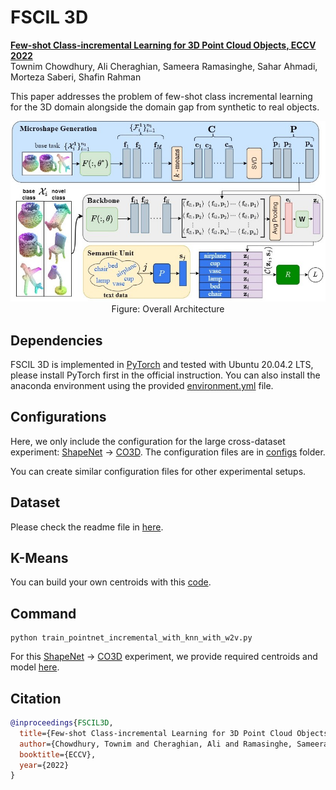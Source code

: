 # FSCIL 3D

**[Few-shot Class-incremental Learning for 3D Point Cloud Objects, ECCV 2022](https://arxiv.org/abs/2205.15225)**
<br>
Townim Chowdhury, Ali Cheraghian, Sameera Ramasinghe, Sahar Ahmadi, Morteza Saberi, Shafin Rahman
<br>

This paper addresses the problem of few-shot class incremental learning for the 3D domain alongside the domain gap from synthetic to real objects.
<br>

<p align="center">
<img src="assets/architecture.jpg">
Figure: Overall Architecture
</p>

## Dependencies
FSCIL 3D is implemented in [PyTorch](https://pytorch.org/) and tested with Ubuntu 20.04.2 LTS, please install PyTorch first in the official instruction. You can also install the anaconda environment using the provided [environment.yml](environment.yml) file.


## Configurations

Here, we only include the configuration for the large cross-dataset experiment: [ShapeNet](https://shapenet.cs.stanford.edu/shapenet/obj-zip/ShapeNetCore.v1.zip) -> [CO3D](https://ai.facebook.com/datasets/CO3D-dataset/). The configuration files are in [configs](confgs/) folder.


You can create similar configuration files for other experimental setups.

## Dataset

Please check the readme file in [here](data/dataset/README.md).

## K-Means

You can build your own centroids with this [code](knn_centroids.py).

## Command

```shell
python train_pointnet_incremental_with_knn_with_w2v.py
```

For this [ShapeNet](https://shapenet.cs.stanford.edu/shapenet/obj-zip/ShapeNetCore.v1.zip) -> [CO3D](https://ai.facebook.com/datasets/CO3D-dataset/) experiment, we provide required centroids and model [here](https://drive.google.com/drive/folders/1lqi91B5wNDDaRwUTEuBsNxzPV5z8zbb5?usp=sharing).

## Citation

```bibtex
@inproceedings{FSCIL3D,
  title={Few-shot Class-incremental Learning for 3D Point Cloud Objects},
  author={Chowdhury, Townim and Cheraghian, Ali and Ramasinghe, Sameera and Ahmadi, Sahar and Saberi, Morteza and Rahman, Shafin},
  booktitle={ECCV},
  year={2022}
}

```
